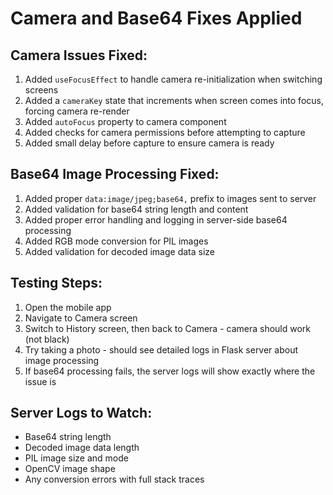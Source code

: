 # Camera and Base64 Fixes Applied

## Camera Issues Fixed:

1. Added `useFocusEffect` to handle camera re-initialization when switching screens
2. Added a `cameraKey` state that increments when screen comes into focus, forcing camera re-render
3. Added `autoFocus` property to camera component
4. Added checks for camera permissions before attempting to capture
5. Added small delay before capture to ensure camera is ready

## Base64 Image Processing Fixed:

1. Added proper `data:image/jpeg;base64,` prefix to images sent to server
2. Added validation for base64 string length and content
3. Added proper error handling and logging in server-side base64 processing
4. Added RGB mode conversion for PIL images
5. Added validation for decoded image data size

## Testing Steps:

1. Open the mobile app
2. Navigate to Camera screen
3. Switch to History screen, then back to Camera - camera should work (not black)
4. Try taking a photo - should see detailed logs in Flask server about image processing
5. If base64 processing fails, the server logs will show exactly where the issue is

## Server Logs to Watch:

- Base64 string length
- Decoded image data length
- PIL image size and mode
- OpenCV image shape
- Any conversion errors with full stack traces
